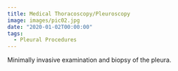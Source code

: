 ```yaml
---
title: Medical Thoracoscopy/Pleuroscopy
image: images/pic02.jpg
date: "2020-01-02T00:00:00"
tags:
  - Pleural Procedures
---
```

Minimally invasive examination and biopsy of the pleura.